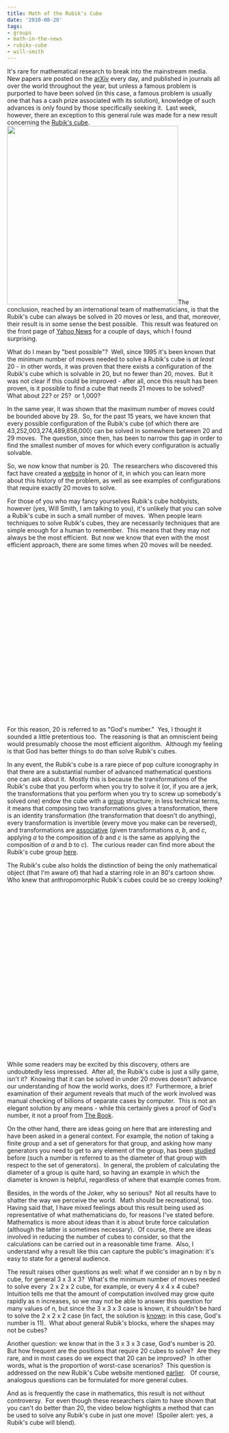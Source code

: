```yaml
---
title: Math of the Rubik's Cube
date: '2010-08-20'
tags:
- groups
- math-in-the-news
- rubiks-cube
- will-smith
---
```


It's rare for mathematical research to break into the mainstream media.  New papers are posted on the <a href="http://arxiv.org/">arXiv</a> every day, and published in journals all over the world throughout the year, but unless a famous problem is purported to have been solved (in this case, a famous problem is usually one that has a cash prize associated with its solution), knowledge of such advances is only found by those specifically seeking it.  Last week, however, there an exception to this general rule was made for a new result concerning the <a href="http://en.wikipedia.org/wiki/Rubik%27s_Cube">Rubik's cube</a>.<a href="http://upload.wikimedia.org/wikipedia/commons/thumb/a/a6/Rubik%27s_cube.svg/500px-Rubik%27s_cube.svg.png"><img class="aligncenter" src="http://upload.wikimedia.org/wikipedia/commons/thumb/a/a6/Rubik%27s_cube.svg/500px-Rubik%27s_cube.svg.png" alt="" width="400" height="416" /></a>The conclusion, reached by an international team of mathematicians, is that the Rubik's cube can always be solved in 20 moves or less, and that, moreover, their result is in some sense the best possible.  This result was featured on the front page of <a href="http://news.yahoo.com/s/afp/20100813/od_afp/ussciencerubikoffbeat">Yahoo News</a> for a couple of days, which I found surprising.

What do I mean by "best possible"?  Well, since 1995 it's been known that the minimum number of moves needed to solve a Rubik's cube is <em>at least</em> 20 - in other words, it was proven that there exists a configuration of the Rubik's cube which is solvable in 20, but no fewer than 20, moves.  But it was not clear if this could be improved - after all, once this result has been proven, is it possible to find a cube that needs 21 moves to be solved?  What about 22? or 25?  or 1,000?

In the same year, it was shown that the maximum number of moves could be bounded above by 29.  So, for the past 15 years, we have known that every possible configuration of the Rubik's cube (of which there are 43,252,003,274,489,856,000) can be solved in somewhere between 20 and 29 moves.  The question, since then, has been to narrow this gap in order to find the smallest number of moves for which every configuration is actually solvable.

So, we now know that number is 20.  The researchers who discovered this fact have created a <a href="http://www.cube20.org/">website</a> in honor of it, in which you can learn more about this history of the problem, as well as see examples of configurations that require exactly 20 moves to solve.
<p style="text-align: left;">For those of you who may fancy yourselves Rubik's cube hobbyists, however (yes, Will Smith, I am talking to you), it's unlikely that you can solve a Rubik's cube in such a small number of moves.  When people learn techniques to solve Rubik's cubes, they are necessarily techniques that are simple enough for a human to remember.  This means that they may not always be the most efficient.  But now we know that even with the most efficient approach, there are some times when 20 moves will be needed.</p>
<p style="text-align: center;"><object classid="clsid:d27cdb6e-ae6d-11cf-96b8-444553540000" width="480" height="385" codebase="http://download.macromedia.com/pub/shockwave/cabs/flash/swflash.cab#version=6,0,40,0"><param name="allowFullScreen" value="true" /><param name="allowscriptaccess" value="always" /><param name="src" value="http://www.youtube.com/v/gUncHGvBuks?fs=1&amp;hl=en_US" /><param name="allowfullscreen" value="true" /><embed type="application/x-shockwave-flash" width="480" height="385" src="http://www.youtube.com/v/gUncHGvBuks?fs=1&amp;hl=en_US" allowscriptaccess="always" allowfullscreen="true"></embed></object>

<p style="text-align: left;">For this reason, 20 is referred to as "God's number."  Yes, I thought it sounded a little pretentious too.  The reasoning is that an omniscient being would presumably choose the most efficient algorithm.  Although my feeling is that God has better things to do than solve Rubik's cubes.</p>
In any event, the Rubik's cube is a rare piece of pop culture iconography in that there are a substantial number of advanced mathematical questions one can ask about it.  Mostly this is because the transformations of the Rubik's cube that you perform when you try to solve it (or, if you are a jerk, the transformations that you perform when you try to screw up somebody's solved one) endow the cube with a <a href="http://en.wikipedia.org/wiki/Group_%28mathematics%29">group</a> structure; in less technical terms, it means that composing two transformations gives a transformation, there is an identity transformation (the transformation that doesn't do anything), every transformation is invertible (every move you make can be reversed), and transformations are <a href="http://en.wikipedia.org/wiki/Associativity">associative</a> (given transformations <em>a</em>, <em>b</em>, and <em>c</em>, applying <em>a</em> to the composition of <em>b</em> and <em>c</em> is the same as applying the composition of <em>a</em> and <em>b </em>to <em>c</em>).  The curious reader can find more about the Rubik's cube group <a href="http://en.wikipedia.org/wiki/Rubik%27s_cube_group">here</a>.
<p style="text-align: left;">The Rubik's cube also holds the distinction of being the only mathematical object (that I'm aware of) that had a starring role in an 80's cartoon show.  Who knew that anthropomorphic Rubik's cubes could be so creepy looking?</p>
<p style="text-align: center;"><object classid="clsid:d27cdb6e-ae6d-11cf-96b8-444553540000" width="480" height="385" codebase="http://download.macromedia.com/pub/shockwave/cabs/flash/swflash.cab#version=6,0,40,0"><param name="allowFullScreen" value="true" /><param name="allowscriptaccess" value="always" /><param name="src" value="http://www.youtube.com/v/LYs_GCy9PRk?fs=1&amp;hl=en_US" /><param name="allowfullscreen" value="true" /><embed type="application/x-shockwave-flash" width="480" height="385" src="http://www.youtube.com/v/LYs_GCy9PRk?fs=1&amp;hl=en_US" allowscriptaccess="always" allowfullscreen="true"></embed></object>

<p style="text-align: left;">While some readers may be excited by this discovery, others are undoubtedly less impressed.  After all, the Rubik's cube is just a silly game, isn't it?  Knowing that it can be solved in under 20 moves doesn't advance our understanding of how the world works, does it?  Furthermore, a brief examination of their argument reveals that much of the work involved was manual checking of billions of separate cases by computer.  This is not an elegant solution by any means - while this certainly gives a proof of God's number, it not a proof from <a href="http://en.wikipedia.org/wiki/Proofs_from_THE_BOOK">The Book</a>.</p>
On the other hand, there are ideas going on here that are interesting and have been asked in a general context. For example, the notion of taking a finite group and a set of generators for that group, and asking how many generators you need to get to any element of the group, has been <a href="http://www.uoregon.edu/~kantor/PAPERS/STOCdiameter.pdf">studied</a> before (such a number is referred to as the diameter of that group with respect to the set of generators).  In general, the problem of calculating the diameter of a group is quite hard, so having an example in which the diameter is known is helpful, regardless of where that example comes from.

Besides, in the words of the Joker, why so serious?  Not all results have to shatter the way we perceive the world.  Math should be recreational, too.  Having said that, I have mixed feelings about this result being used as representative of what mathematicians do, for reasons I've stated before.  Mathematics is more about ideas than it is about brute force calculation (although the latter is sometimes necessary).  Of course, there are ideas involved in reducing the number of cubes to consider, so that the calculations can be carried out in a reasonable time frame.  Also, I understand why a result like this can capture the public's imagination: it's easy to state for a general audience.

The result raises other questions as well: what if we consider an n by n by n cube, for general 3 x 3 x 3?  What's the minimum number of moves needed to solve every  2 x 2 x 2 cube, for example, or every 4 x 4 x 4 cube?  Intuition tells me that the amount of computation involved may grow quite rapidly as n increases, so we may not be able to answer this question for many values of n, but since the 3 x 3 x 3 case is known, it shouldn't be hard to solve the 2 x 2 x 2 case (in fact, the solution is <a href="http://www.jaapsch.net/puzzles/cube2.htm">known</a>: in this case, God's number is 11).  What about general Rubik's blocks, where the shapes may not be cubes?

Another question: we know that in the 3 x 3 x 3 case, God's number is 20.  But how frequent are the positions that require 20 cubes to solve?  Are they rare, and in most cases do we expect that 20 can be improved?  In other words, what is the proportion of worst-case scenarios?  This question is addressed on the new Rubik's Cube website mentioned <a href="http://www.cube20.org/">earlier</a>.   Of course, analogous questions can be formulated for more general cubes.
<p style="text-align: left;">And as is frequently the case in mathematics, this result is not without controversy.  For even though these researchers claim to have shown that you can't do better than 20, the video below highlights a method that can be used to solve any Rubik's cube in just one move!  (Spoiler alert: yes, a Rubik's cube will blend).</p>

<p style="text-align: center;"><object classid="clsid:d27cdb6e-ae6d-11cf-96b8-444553540000" width="640" height="385" codebase="http://download.macromedia.com/pub/shockwave/cabs/flash/swflash.cab#version=6,0,40,0"><param name="allowFullScreen" value="true" /><param name="allowscriptaccess" value="always" /><param name="src" value="http://www.youtube.com/v/NrqHHBibRvs?fs=1&amp;hl=en_US" /><param name="allowfullscreen" value="true" /><embed type="application/x-shockwave-flash" width="640" height="385" src="http://www.youtube.com/v/NrqHHBibRvs?fs=1&amp;hl=en_US" allowscriptaccess="always" allowfullscreen="true"></embed></object>
